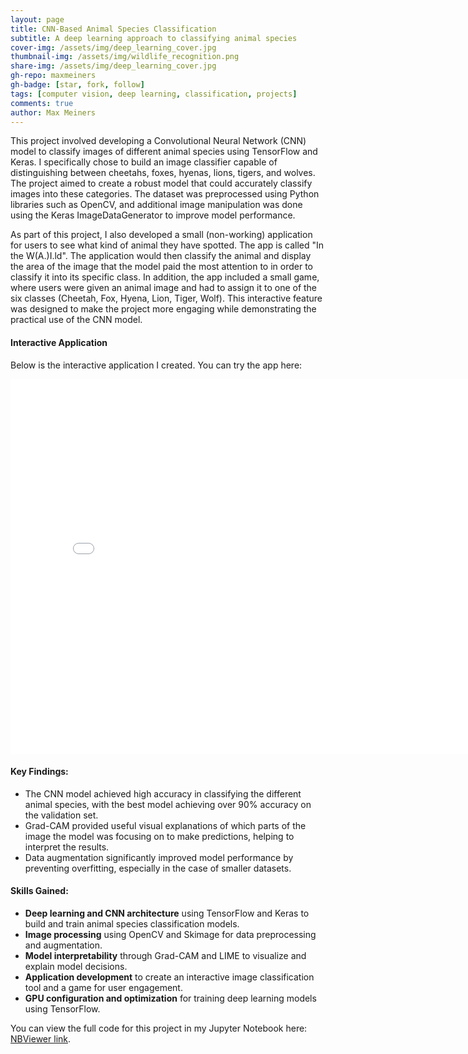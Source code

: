```yaml
---
layout: page
title: CNN-Based Animal Species Classification
subtitle: A deep learning approach to classifying animal species
cover-img: /assets/img/deep_learning_cover.jpg
thumbnail-img: /assets/img/wildlife_recognition.png
share-img: /assets/img/deep_learning_cover.jpg
gh-repo: maxmeiners
gh-badge: [star, fork, follow]
tags: [computer vision, deep learning, classification, projects]
comments: true
author: Max Meiners
---
```


<div>
  <p>This project involved developing a Convolutional Neural Network (CNN) model to classify images of different animal species using TensorFlow and Keras. I specifically chose to build an image classifier capable of distinguishing between cheetahs, foxes, hyenas, lions, tigers, and wolves. The project aimed to create a robust model that could accurately classify images into these categories. The dataset was preprocessed using Python libraries such as OpenCV, and additional image manipulation was done using the Keras ImageDataGenerator to improve model performance.
  </p>
  <p>
    As part of this project, I also developed a small (non-working) application for users to see what kind of animal they have spotted. The app is called "In the W(A.)I.ld". The application would then classify the animal and display the area of the image that the model paid the most attention to in order to classify it into its specific class. In addition, the app included a small game, where users were given an animal image and had to assign it to one of the six classes (Cheetah, Fox, Hyena, Lion, Tiger, Wolf). This interactive feature was designed to make the project more engaging while demonstrating the practical use of the CNN model.
  </p>

  <h4>Interactive Application</h4>
  <p>
    Below is the interactive application I created. You can try the app here:
  </p>
  
  <iframe src="/assets/app/preview.html" width="800" height="600" frameborder="0" allowfullscreen="true"></iframe>

  <h4>Key Findings:</h4>
  <ul>
    <li>The CNN model achieved high accuracy in classifying the different animal species, with the best model achieving over 90% accuracy on the validation set.</li>
    <li>Grad-CAM provided useful visual explanations of which parts of the image the model was focusing on to make predictions, helping to interpret the results.</li>
    <li>Data augmentation significantly improved model performance by preventing overfitting, especially in the case of smaller datasets.</li>
  </ul>

  <h4>Skills Gained:</h4>
  <ul>
    <li><strong>Deep learning and CNN architecture</strong> using TensorFlow and Keras to build and train animal species classification models.</li>
    <li><strong>Image processing</strong> using OpenCV and Skimage for data preprocessing and augmentation.</li>
    <li><strong>Model interpretability</strong> through Grad-CAM and LIME to visualize and explain model decisions.</li>
    <li><strong>Application development</strong> to create an interactive image classification tool and a game for user engagement.</li>
    <li><strong>GPU configuration and optimization</strong> for training deep learning models using TensorFlow.</li>
  </ul>

  <p>
    You can view the full code for this project in my Jupyter Notebook here: <a href="https://nbviewer.org/github/MaxMeiners/maxmeiners.github.io/blob/master/Year%201%20ADS%26AI%20repositories/Project%203/Deliverables/Creative-Brief-CNN.ipynb" target="_blank">NBViewer link</a>.
  </p>
</div>
